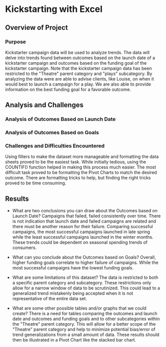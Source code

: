 # Kickstarting with Excel

## Overview of Project

### Purpose
Kickstarter campaign data will be used to analyze trends.  The data will delve into trends found between outcomes based on the launch date of a kickstarter campaign and outcomes based on the funding goal of the kickstarter campaign. Note that the kickstarter campaign data has been restricted to the "Theatre" parent category and "plays" subcategory. By analyzing the data were are able to advise clients, like Louise, on when it would best to launch a campaign for a play. We are also able to provide information on the best funding goal for a favorable outcome.
## Analysis and Challenges

### Analysis of Outcomes Based on Launch Date

### Analysis of Outcomes Based on Goals

### Challenges and Difficulties Encountered
Using filters to make the dataset more manageable and formatting the data sheets proved to be the easiest task. While initially tedious, using the COUNTIF() function helped in making this process much easier. The most difficult task proved to be formatting the Pivot Charts to match the desired outcome. There are formatting tricks to help, but finding the right tricks proved to be time consuming. 

## Results

- What are two conclusions you can draw about the Outcomes based on Launch Date?
Campaigns that failed, failed consistently over time. There is not indication that launch date and failed campaigns are related and there must be another reason for their failure. Comparing successful campaigns, the most successful campaigns launched in late spring while the least successful campaigns launched in the winter months. These trends could be dependent on seasonal spending trends of consumers. 
- What can you conclude about the Outcomes based on Goals?
Overall, higher funding goals correlate to higher failure of campaigns. While the most successful campaigns have the lowest funding goals.
- What are some limitations of this dataset?
The data is restricted to both a specific parent category and subcategory. These restrictions only allow for a narrow window of data to be scrutinized. This could lead to a generalized trend mistakenly being accepted when it is not representative of the entire data set.

- What are some other possible tables and/or graphs that we could create?
There is a need for tables comparing the outcomes and launch date and outcomes and funding goals and to other subcategories within the "Theatre" parent category. This will allow for a better scope of the "Theatre" parent category and help to minimize potential bias/error of trend generalizations from a small amount of data. These results should then be illustrated in a Pivot Chart like the stacked bar chart. 

